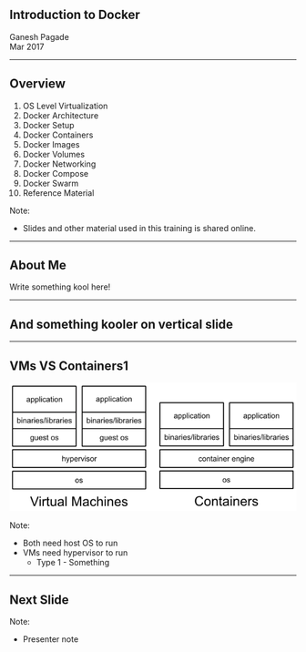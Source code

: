 ## Introduction to Docker

Ganesh Pagade  
Mar 2017

---

## Overview

1. OS Level Virtualization
1. Docker Architecture
1. Docker Setup
1. Docker Containers
1. Docker Images
1. Docker Volumes
1. Docker Networking
1. Docker Compose
1. Docker Swarm
1. Reference Material

Note:
- Slides and other material used in this training is shared online.

---

## About Me

Write something kool here!

-----

## And something kooler on vertical slide

---

## VMs VS Containers1

![](my_slides/vms_vs_containers.png)

Note:
- Both need host OS to run
- VMs need hypervisor to run
  - Type 1 - Something

---

## Next Slide

Note:
- Presenter note
